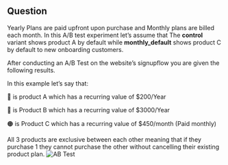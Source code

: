 ## Question
Yearly Plans are paid upfront upon purchase and Monthly plans are billed each month.  In this A/B test experiment let’s assume that The **control** variant shows product A by default while **monthly_default** shows product C by default to new onboarding customers.

After conducting an A/B Test on the website’s signupflow you are given the following results.

In this example let’s say that:

🔵 is product A which has a recurring value of $200/Year

🔴 is Product B which has a recurring value of $3000/Year

🟠 is Product C which has a recurring value of $450/month (Paid monthly)

All 3 products are exclusive between each other meaning that if they purchase 1 they cannot purchase the other without cancelling their existing product plan.
![AB Test](https://www.notion.so/Data-Analyst-Exercise-a620e16223d143a9abc0df43c4d165b9?pvs=4#455e837c83814670a38325f46f6d20e7)